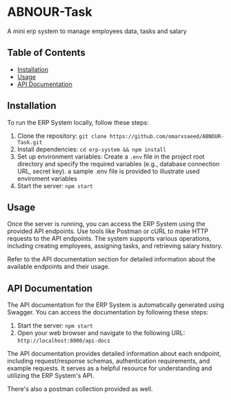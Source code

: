 # ABNOUR-Task

A mini erp system to manage employees data, tasks and salary

## Table of Contents

- [Installation](#installation)
- [Usage](#usage)
- [API Documentation](#api-documentation)

## Installation

To run the ERP System locally, follow these steps:

1. Clone the repository: `git clone https://github.com/omarxsaeed/ABNOUR-Task.git`
2. Install dependencies: `cd erp-system && npm install`
3. Set up environment variables: Create a `.env` file in the project root directory and specify the required variables (e.g., database connection URL, secret key). a sample .env file is provided to illustrate used enviroment variables
4. Start the server: `npm start`

## Usage

Once the server is running, you can access the ERP System using the provided API endpoints. Use tools like Postman or cURL to make HTTP requests to the API endpoints. The system supports various operations, including creating employees, assigning tasks, and retrieving salary history.

Refer to the API documentation section for detailed information about the available endpoints and their usage.

## API Documentation

The API documentation for the ERP System is automatically generated using Swagger. You can access the documentation by following these steps:

1. Start the server: `npm start`
2. Open your web browser and navigate to the following URL: `http://localhost:8000/api-docs`

The API documentation provides detailed information about each endpoint, including request/response schemas, authentication requirements, and example requests. It serves as a helpful resource for understanding and utilizing the ERP System's API.

There's also a postman collection provided as well.
